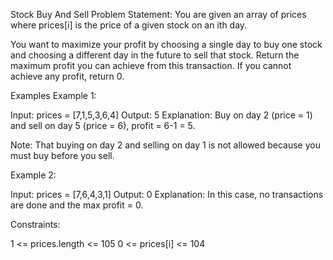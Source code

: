 Stock Buy And Sell
Problem Statement: You are given an array of prices where prices[i] is the price of a given stock on an ith day.

You want to maximize your profit by choosing a single day to buy one stock and choosing a different day in the future to sell that stock. Return the maximum profit you can achieve from this transaction. If you cannot achieve any profit, return 0.

Examples
Example 1:

Input: prices = [7,1,5,3,6,4]
Output: 5
Explanation: Buy on day 2 (price = 1) and
sell on day 5 (price = 6), profit = 6-1 = 5.

Note: That buying on day 2 and selling on day 1
is not allowed because you must buy before
you sell.

Example 2:

Input: prices = [7,6,4,3,1]
Output: 0
Explanation: In this case, no transactions are
done and the max profit = 0.


Constraints:

1 <= prices.length <= 105
0 <= prices[i] <= 104